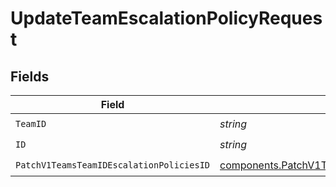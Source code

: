 # UpdateTeamEscalationPolicyRequest


## Fields

| Field                                                                                                                  | Type                                                                                                                   | Required                                                                                                               | Description                                                                                                            |
| ---------------------------------------------------------------------------------------------------------------------- | ---------------------------------------------------------------------------------------------------------------------- | ---------------------------------------------------------------------------------------------------------------------- | ---------------------------------------------------------------------------------------------------------------------- |
| `TeamID`                                                                                                               | *string*                                                                                                               | :heavy_check_mark:                                                                                                     | N/A                                                                                                                    |
| `ID`                                                                                                                   | *string*                                                                                                               | :heavy_check_mark:                                                                                                     | N/A                                                                                                                    |
| `PatchV1TeamsTeamIDEscalationPoliciesID`                                                                               | [components.PatchV1TeamsTeamIDEscalationPoliciesID](../../models/components/patchv1teamsteamidescalationpoliciesid.md) | :heavy_check_mark:                                                                                                     | N/A                                                                                                                    |